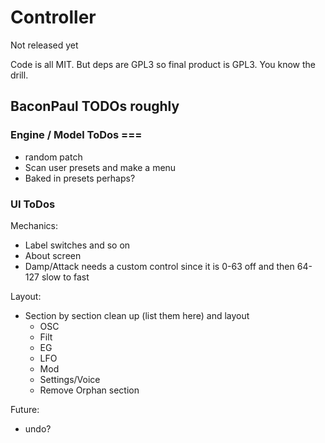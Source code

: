 # Controller 

Not released yet

Code is all MIT. But deps are GPL3 so final product is GPL3. You know the drill.


## BaconPaul TODOs roughly

### Engine / Model ToDos ===

- random patch
- Scan user presets and make a menu
- Baked in presets perhaps?

### UI ToDos

Mechanics:
- Label switches and so on
- About screen
- Damp/Attack needs a custom control since it is 0-63 off and then 64-127 slow to fast

Layout:
- Section by section clean up (list them here) and layout
  - OSC
  - Filt
  - EG
  - LFO
  - Mod
  - Settings/Voice
  - Remove Orphan section

Future:
- undo?
